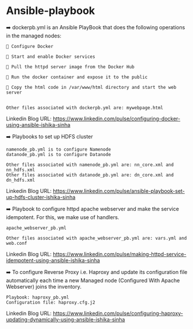 # Ansible-playbook
➡️ dockerpb.yml is an Ansible PlayBook that does the following operations in the managed nodes:

    🔹 Configure Docker

    🔹 Start and enable Docker services

    🔹 Pull the httpd server image from the Docker Hub

    🔹 Run the docker container and expose it to the public

    🔹 Copy the html code in /var/www/html directory and start the web server
   
 
    Other files associated with dockerpb.yml are: mywebpage.html
    
 Linkedin Blog URL:   https://www.linkedin.com/pulse/configuring-docker-using-ansible-ishika-sinha

➡️ Playbooks to set up HDFS cluster

    namenode_pb.yml is to configure Namenode
    datanode_pb.yml is to configure Datanode
  
    Other files associated with namenode_pb.yml are: nn_core.xml and nn_hdfs.xml
    Other files associated with datanode_pb.yml are: dn_core.xml and dn_hdfs.xml 
    
 Linkedin Blog URL:  https://www.linkedin.com/pulse/ansible-playbook-set-up-hdfs-cluster-ishika-sinha
 
➡️ Playbook to configure httpd apache webserver and make the service idempotent.
For this, we make use of handlers.

    apache_webserver_pb.yml 

    Other files associated with apache_webserver_pb.yml are: vars.yml and web.conf 

Linkedin Blog URL: https://www.linkedin.com/pulse/making-httpd-service-idempotent-using-ansible-ishika-sinha

➡️ To configure Reverse Proxy i.e. Haproxy and update its configuration file automatically each time a new Managed node (Configured With Apache Webserver) joins the inventory.

    Playbook: haproxy_pb.yml
    Configuration file: haproxy.cfg.j2
    
Linkedin Blog URL: https://www.linkedin.com/pulse/configuring-haproxy-updating-dynamically-using-ansible-ishika-sinha
    
